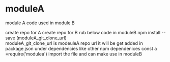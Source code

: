 # moduleA
module A code used in module B

create repo for A
create repo for B
rub below code in moduleB
npm install --save (moduleA_git_clone_url)  
moduleA_git_clone_url is modeuleA repo url it will be get added in package.json under dependencies like other npm dependenices
const a =require('modulea')
import the file and can make use in moduleB

